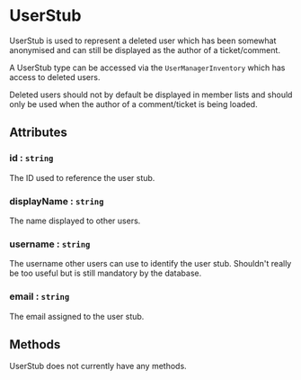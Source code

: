 # UserStub

UserStub is used to represent a deleted user which has been somewhat anonymised and can still be displayed as the author of a ticket/comment.

A UserStub type can be accessed via the `UserManagerInventory` which has access to deleted users.

Deleted users should not by default be displayed in member lists and should only be used when the author of a comment/ticket is being loaded.

## Attributes

### id : `string`

The ID used to reference the user stub.

### displayName : `string`

The name displayed to other users.

### username : `string`

The username other users can use to identify the user stub. Shouldn't really be too useful but is still mandatory by the database.

### email : `string`

The email assigned to the user stub.

## Methods

UserStub does not currently have any methods.
